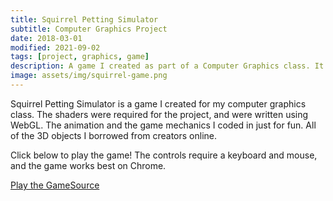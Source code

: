 ```yaml
---
title: Squirrel Petting Simulator
subtitle: Computer Graphics Project
date: 2018-03-01
modified: 2021-09-02
tags: [project, graphics, game]
description: A game I created as part of a Computer Graphics class. It's full of surprises!
image: assets/img/squirrel-game.png
---
```

Squirrel Petting Simulator is a game I created for my computer graphics class. The shaders were required for the project, and were written using WebGL. The animation and the game mechanics I coded in just for fun. All of the 3D objects I borrowed from creators online.

Click below to play the game! The controls require a keyboard and mouse, and the game works best on Chrome.

<div class="link-row"><a href="https://content.nathanorick.com/squirrel/index.html">Play the Game</a><a href="https://github.com/cnorick/Squirrel-Petting-Simulator">Source</a></div>